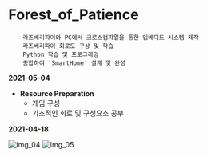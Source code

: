 # Forest_of_Patience
```
	라즈베리파이와 PC에서 크로스컴파일을 통한 임베디드 시스템 제작
	라즈베리파이 회로도 구상 및 학습
	Python 학습 및 프로그래밍
	종합하여 'SmartHome' 설계 및 완성
```
**2021-05-04**

* **Resource Preparation**
	* 게임 구성
	* 기초적인 회로 및 구성요소 공부

**2021-04-18**

![img_04](/images/result_2106121.png)
![img_05](/images/result_2106122.png)